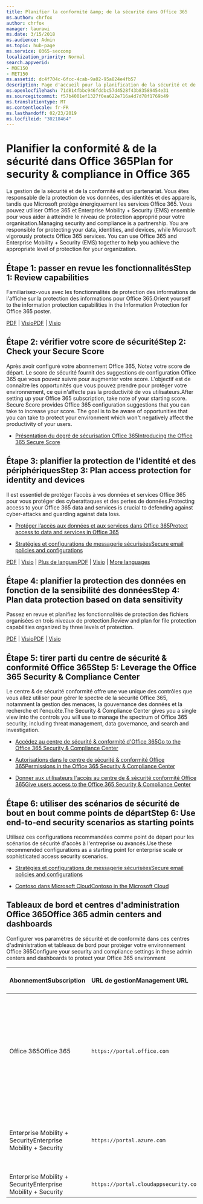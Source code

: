 ```yaml
---
title: Planifier la conformité &amp; de la sécurité dans Office 365
ms.author: chrfox
author: chrfox
manager: laurawi
ms.date: 3/15/2018
ms.audience: Admin
ms.topic: hub-page
ms.service: O365-seccomp
localization_priority: Normal
search.appverid:
- MOE150
- MET150
ms.assetid: dc4f704c-6fcc-4cab-9a02-95a824e4fb57
description: Page d'accueil pour la planification de la sécurité et de la conformité
ms.openlocfilehash: 71d814fbbc946fddbc57d4528f43b83589454e31
ms.sourcegitcommit: f57b4001ef1327f0ea622e716a4d7d78f1769b49
ms.translationtype: MT
ms.contentlocale: fr-FR
ms.lasthandoff: 02/23/2019
ms.locfileid: "30218464"
---
```

# <a name="plan-for-security-amp-compliance-in-office-365"></a><span data-ttu-id="64cd3-103">Planifier la conformité &amp; de la sécurité dans Office 365</span><span class="sxs-lookup"><span data-stu-id="64cd3-103">Plan for security &amp; compliance in Office 365</span></span>

<span data-ttu-id="64cd3-p101">La gestion de la sécurité et de la conformité est un partenariat. Vous êtes responsable de la protection de vos données, des identités et des appareils, tandis que Microsoft protège énergiquement les services Office 365. Vous pouvez utiliser Office 365 et Enterprise Mobility + Security (EMS) ensemble pour vous aider à atteindre le niveau de protection approprié pour votre organisation.</span><span class="sxs-lookup"><span data-stu-id="64cd3-p101">Managing security and compliance is a partnership. You are responsible for protecting your data, identities, and devices, while Microsoft vigorously protects Office 365 services. You can use Office 365 and Enterprise Mobility + Security (EMS) together to help you achieve the appropriate level of protection for your organization.</span></span>
  
## <a name="step-1-review-capabilities"></a><span data-ttu-id="64cd3-107">Étape 1: passer en revue les fonctionnalités</span><span class="sxs-lookup"><span data-stu-id="64cd3-107">Step 1: Review capabilities</span></span>

<span data-ttu-id="64cd3-108">Familiarisez-vous avec les fonctionnalités de protection des informations de l'affiche sur la protection des informations pour Office 365.</span><span class="sxs-lookup"><span data-stu-id="64cd3-108">Orient yourself to the information protection capabilities in the Information Protection for Office 365 poster.</span></span> 
  
<span data-ttu-id="64cd3-109">[PDF](https://download.microsoft.com/download/2/3/D/23D91386-8349-4F7A-9470-FD5AED861F16/MSFT_cloud_architecture_informationprotection.pdf) | [Visio](https://download.microsoft.com/download/2/3/D/23D91386-8349-4F7A-9470-FD5AED861F16/MSFT_cloud_architecture_informationprotection.vsd)</span><span class="sxs-lookup"><span data-stu-id="64cd3-109">[PDF](https://download.microsoft.com/download/2/3/D/23D91386-8349-4F7A-9470-FD5AED861F16/MSFT_cloud_architecture_informationprotection.pdf) | [Visio](https://download.microsoft.com/download/2/3/D/23D91386-8349-4F7A-9470-FD5AED861F16/MSFT_cloud_architecture_informationprotection.vsd)</span></span>
  
## <a name="step-2-check-your-secure-score"></a><span data-ttu-id="64cd3-110">Étape 2: vérifier votre score de sécurité</span><span class="sxs-lookup"><span data-stu-id="64cd3-110">Step 2: Check your Secure Score</span></span>

<span data-ttu-id="64cd3-p102">Après avoir configuré votre abonnement Office 365, Notez votre score de départ. Le score de sécurité fournit des suggestions de configuration Office 365 que vous pouvez suivre pour augmenter votre score. L'objectif est de connaître les opportunités que vous pouvez prendre pour protéger votre environnement, ce qui n'affecte pas la productivité de vos utilisateurs.</span><span class="sxs-lookup"><span data-stu-id="64cd3-p102">After setting up your Office 365 subscription, take note of your starting score. Secure Score provides Office 365 configuration suggestions that you can take to increase your score. The goal is to be aware of opportunities that you can take to protect your environment which won't negatively affect the productivity of your users.</span></span>
  
- [<span data-ttu-id="64cd3-114">Présentation du degré de sécurisation Office 365</span><span class="sxs-lookup"><span data-stu-id="64cd3-114">Introducing the Office 365 Secure Score</span></span>](office-365-secure-score.md)
    
## <a name="step-3-plan-access-protection-for-identity-and-devices"></a><span data-ttu-id="64cd3-115">Étape 3: planifier la protection de l'identité et des périphériques</span><span class="sxs-lookup"><span data-stu-id="64cd3-115">Step 3: Plan access protection for identity and devices</span></span>

<span data-ttu-id="64cd3-116">Il est essentiel de protéger l’accès à vos données et services Office 365 pour vous protéger des cyberattaques et des pertes de données.</span><span class="sxs-lookup"><span data-stu-id="64cd3-116">Protecting access to your Office 365 data and services is crucial to defending against cyber-attacks and guarding against data loss.</span></span>
  
- [<span data-ttu-id="64cd3-117">Protéger l’accès aux données et aux services dans Office 365</span><span class="sxs-lookup"><span data-stu-id="64cd3-117">Protect access to data and services in Office 365</span></span>](protect-access-to-data-and-services.md)
    
- [<span data-ttu-id="64cd3-118">Stratégies et configurations de messagerie sécurisées</span><span class="sxs-lookup"><span data-stu-id="64cd3-118">Secure email policies and configurations</span></span>](https://docs.microsoft.com/microsoft-365/enterprise/secure-email-recommended-policies)
    
<span data-ttu-id="64cd3-119">[PDF](https://go.microsoft.com/fwlink/p/?linkid=841656) | [Visio](https://go.microsoft.com/fwlink/p/?linkid=841657) | [Plus de langues](https://www.microsoft.com/download/details.aspx?id=55032)</span><span class="sxs-lookup"><span data-stu-id="64cd3-119">[PDF](https://go.microsoft.com/fwlink/p/?linkid=841656) | [Visio](https://go.microsoft.com/fwlink/p/?linkid=841657) | [More languages](https://www.microsoft.com/download/details.aspx?id=55032)</span></span>
  
## <a name="step-4-plan-data-protection-based-on-data-sensitivity"></a><span data-ttu-id="64cd3-120">Étape 4: planifier la protection des données en fonction de la sensibilité des données</span><span class="sxs-lookup"><span data-stu-id="64cd3-120">Step 4: Plan data protection based on data sensitivity</span></span>

<span data-ttu-id="64cd3-121">Passez en revue et planifiez les fonctionnalités de protection des fichiers organisées en trois niveaux de protection.</span><span class="sxs-lookup"><span data-stu-id="64cd3-121">Review and plan for file protection capabilities organized by three levels of protection.</span></span>
  
<span data-ttu-id="64cd3-122">[PDF](http://download.microsoft.com/download/7/8/9/789645A5-BD10-4541-BC33-F8D1EFF5E911/MSFT_cloud_architecture_O365%20file%20protection.pdf) | [Visio](http://download.microsoft.com/download/7/8/9/789645A5-BD10-4541-BC33-F8D1EFF5E911/MSFT_cloud_architecture_O365%20file%20protection.vsdx)</span><span class="sxs-lookup"><span data-stu-id="64cd3-122">[PDF](http://download.microsoft.com/download/7/8/9/789645A5-BD10-4541-BC33-F8D1EFF5E911/MSFT_cloud_architecture_O365%20file%20protection.pdf) | [Visio](http://download.microsoft.com/download/7/8/9/789645A5-BD10-4541-BC33-F8D1EFF5E911/MSFT_cloud_architecture_O365%20file%20protection.vsdx)</span></span>
  
## <a name="step-5-leverage-the-office-365-security-amp-compliance-center"></a><span data-ttu-id="64cd3-123">Étape 5: tirer parti du centre de sécurité &amp; conformité Office 365</span><span class="sxs-lookup"><span data-stu-id="64cd3-123">Step 5: Leverage the Office 365 Security &amp; Compliance Center</span></span>

<span data-ttu-id="64cd3-124">Le centre &amp; de sécurité conformité offre une vue unique des contrôles que vous allez utiliser pour gérer le spectre de la sécurité Office 365, notamment la gestion des menaces, la gouvernance des données et la recherche et l'enquête.</span><span class="sxs-lookup"><span data-stu-id="64cd3-124">The Security &amp; Compliance Center gives you a single view into the controls you will use to manage the spectrum of Office 365 security, including threat management, data governance, and search and investigation.</span></span> 
  
- [<span data-ttu-id="64cd3-125">Accédez au centre de sécurité &amp; conformité d'Office 365</span><span class="sxs-lookup"><span data-stu-id="64cd3-125">Go to the Office 365 Security &amp; Compliance Center</span></span>](go-to-the-securitycompliance-center.md)
    
- [<span data-ttu-id="64cd3-126">Autorisations dans le centre de sécurité &amp; conformité Office 365</span><span class="sxs-lookup"><span data-stu-id="64cd3-126">Permissions in the Office 365 Security &amp; Compliance Center</span></span>](permissions-in-the-security-and-compliance-center.md)
    
- [<span data-ttu-id="64cd3-127">Donner aux utilisateurs l'accès au centre de &amp; sécurité conformité Office 365</span><span class="sxs-lookup"><span data-stu-id="64cd3-127">Give users access to the Office 365 Security &amp; Compliance Center</span></span>](grant-access-to-the-security-and-compliance-center.md)
    
## <a name="step-6-use-end-to-end-security-scenarios-as-starting-points"></a><span data-ttu-id="64cd3-128">Étape 6: utiliser des scénarios de sécurité de bout en bout comme points de départ</span><span class="sxs-lookup"><span data-stu-id="64cd3-128">Step 6: Use end-to-end security scenarios as starting points</span></span>

<span data-ttu-id="64cd3-129">Utilisez ces configurations recommandées comme point de départ pour les scénarios de sécurité d'accès à l'entreprise ou avancés.</span><span class="sxs-lookup"><span data-stu-id="64cd3-129">Use these recommended configurations as a starting point for enterprise scale or sophisticated access security scenarios.</span></span>
  
- [<span data-ttu-id="64cd3-130">Stratégies et configurations de messagerie sécurisées</span><span class="sxs-lookup"><span data-stu-id="64cd3-130">Secure email policies and configurations</span></span>](https://docs.microsoft.com/microsoft-365/enterprise/secure-email-recommended-policies)
    
- [<span data-ttu-id="64cd3-131">Contoso dans Microsoft Cloud</span><span class="sxs-lookup"><span data-stu-id="64cd3-131">Contoso in the Microsoft Cloud</span></span>](http://aka.ms/cloudarchcontoso)
    
## <a name="office-365-admin-centers-and-dashboards"></a><span data-ttu-id="64cd3-132">Tableaux de bord et centres d'administration Office 365</span><span class="sxs-lookup"><span data-stu-id="64cd3-132">Office 365 admin centers and dashboards</span></span>

<span data-ttu-id="64cd3-133">Configurer vos paramètres de sécurité et de conformité dans ces centres d'administration et tableaux de bord pour protéger votre environnement Office 365</span><span class="sxs-lookup"><span data-stu-id="64cd3-133">Configure your security and compliance settings in these admin centers and dashboards to protect your Office 365 environment</span></span>
  
|<span data-ttu-id="64cd3-134">**Abonnement**</span><span class="sxs-lookup"><span data-stu-id="64cd3-134">**Subscription**</span></span>|<span data-ttu-id="64cd3-135">**URL de gestion**</span><span class="sxs-lookup"><span data-stu-id="64cd3-135">**Management URL**</span></span>|<span data-ttu-id="64cd3-136">**Tableaux de bord et centres d'administration**</span><span class="sxs-lookup"><span data-stu-id="64cd3-136">**Dashboards and admin centers**</span></span>|
|:-----|:-----|:-----|
|<span data-ttu-id="64cd3-137">Office 365</span><span class="sxs-lookup"><span data-stu-id="64cd3-137">Office 365</span></span>  <br/> |`https://portal.office.com`  <br/> | <span data-ttu-id="64cd3-138">Centre d’administration Office 365</span><span class="sxs-lookup"><span data-stu-id="64cd3-138">Office 365 admin center</span></span>  <br/>  <span data-ttu-id="64cd3-139">Centre &amp; de sécurité conformité</span><span class="sxs-lookup"><span data-stu-id="64cd3-139">Security &amp; Compliance Center</span></span>  <br/>  <span data-ttu-id="64cd3-140">Centre d’administration Exchange</span><span class="sxs-lookup"><span data-stu-id="64cd3-140">Exchange admin center</span></span>  <br/>  <span data-ttu-id="64cd3-141">Centre d'administration SharePoint et centre d'administration OneDrive entreprise</span><span class="sxs-lookup"><span data-stu-id="64cd3-141">SharePoint admin center and OneDrive for Business admin center</span></span>  <br/> |
|<span data-ttu-id="64cd3-142">Enterprise Mobility + Security</span><span class="sxs-lookup"><span data-stu-id="64cd3-142">Enterprise Mobility + Security</span></span>  <br/> |`https://portal.azure.com`  <br/> | <span data-ttu-id="64cd3-143">Azure Active Directory</span><span class="sxs-lookup"><span data-stu-id="64cd3-143">Azure Active Directory</span></span>  <br/>  <span data-ttu-id="64cd3-144">Gestion des applications mobiles Microsoft</span><span class="sxs-lookup"><span data-stu-id="64cd3-144">Microsoft Mobile Application Management</span></span>  <br/>  <span data-ttu-id="64cd3-145">Microsoft Intune</span><span class="sxs-lookup"><span data-stu-id="64cd3-145">Microsoft Intune</span></span>  <br/> |
|<span data-ttu-id="64cd3-146">Enterprise Mobility + Security</span><span class="sxs-lookup"><span data-stu-id="64cd3-146">Enterprise Mobility + Security</span></span>  <br/> |`https://portal.cloudappsecurity.com`  <br/> | <span data-ttu-id="64cd3-147">Cloud App Security</span><span class="sxs-lookup"><span data-stu-id="64cd3-147">Cloud App Security</span></span>  <br/> |
   

